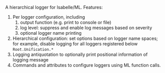 A hierarchical logger for Isabelle/ML.
Features:
1. Per logger configuration, including
    1. output function (e.g. print to console or file)
    2. log level: suppress and enable log messages based on severity
    3. optional logger name printing
2. Hierarchical configuration: set options based on logger name spaces;
   for example, disable logging for all loggers registered below `Root.Unification.*`
3. Logging antiquotation to optionally print positional information of logging message
4. Commands and attributes to configure loggers using ML function calls.
